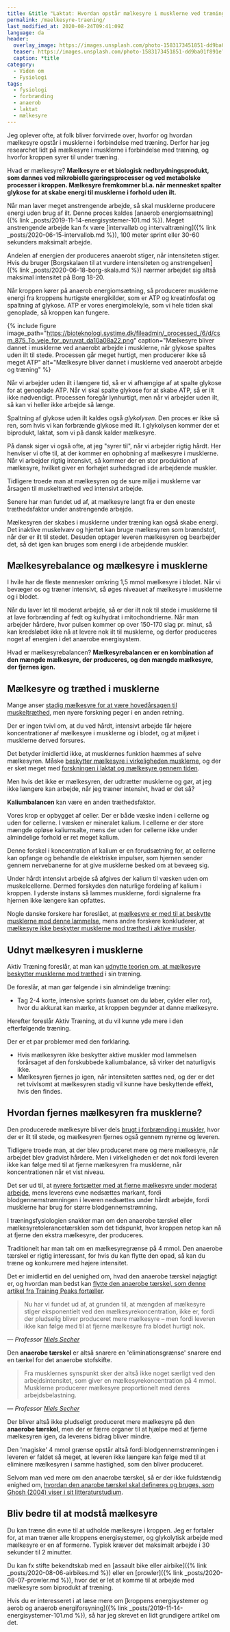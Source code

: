 ```yaml
---
title: &title "Laktat: Hvordan opstår mælkesyre i musklerne ved træning?"
permalink: /maelkesyre-traening/
last_modified_at: 2020-08-24T09:41:09Z
language: da
header:
  overlay_image: https://images.unsplash.com/photo-1583173451851-dd9ba01f891e?ixlib=rb-1.2.1&ixid=eyJhcHBfaWQiOjEyMDd9&auto=format&fit=crop&w=1950&q=80
  teaser: https://images.unsplash.com/photo-1583173451851-dd9ba01f891e?ixlib=rb-1.2.1&ixid=eyJhcHBfaWQiOjEyMDd9&auto=format&fit=crop&w=400&q=80
  caption: *title
category:
  - Viden om
  - Fysiologi
tags:
  - fysiologi
  - forbrænding
  - anaerob
  - laktat
  - mælkesyre
---
```


Jeg oplever ofte, at folk bliver forvirrede over, hvorfor og hvordan mælkesyre opstår i musklerne i forbindelse med træning. Derfor har jeg researchet lidt på mælkesyre i musklerne i forbindelse med træning, og hvorfor kroppen syrer til under træning.

Hvad er mælkesyre? **Mælkesyre er et biologisk nedbrydningsprodukt, som dannes ved mikrobielle gæringsprocesser og ved metabolske processer i kroppen. Mælkesyre fremkommer bl.a. når mennesket spalter glykose for at skabe energi til musklerne i forhold uden ilt.**

Når man laver meget anstrengende arbejde, så skal musklerne producere energi uden brug af ilt. Denne proces kaldes [anaerob energiomsætning]({% link _posts/2019-11-14-energisystemer-101.md %}). Meget anstrengende arbejde kan fx være [intervalløb og intervaltræning]({% link _posts/2020-06-15-intervallob.md %}), 100 meter sprint eller 30-60 sekunders maksimalt arbejde.

Andelen af energien der produceres anaerobt stiger, når intensiteten stiger. Hvis du bruger [Borgskalaen til at vurdere intensiteten og anstrengelsen]({% link _posts/2020-06-18-borg-skala.md %}) nærmer arbejdet sig altså maksimal intensitet på Borg 18-20.

Når kroppen kører på anaerob energiomsætning, så producerer musklerne energi fra kroppens hurtigste energikilder, som er ATP og kreatinfosfat og spaltning af glykose. ATP er vores energimolekyle, som vi hele tiden skal genoplade, så kroppen kan fungere. 

{% include figure image_path="https://bioteknologi.systime.dk/fileadmin/_processed_/6/d/csm_875_To_veje_for_pyruvat_da10a08a22.png" caption="Mælkesyre bliver dannet i musklerne ved anaerobt arbejde i musklerne, når glykose spaltes uden ilt til stede. Processen går meget hurtigt, men producerer ikke så meget ATP" alt="Mælkesyre bliver dannet i musklerne ved anaerobt arbejde og træning" %}

Når vi arbejder uden ilt i længere tid, så er vi afhængige af at spalte glykose for at genoplade ATP. Når vi skal spalte glykose for at skabe ATP, så er ilt ikke nødvendigt. Processen foregår lynhurtigt, men når vi arbejder uden ilt, så kan vi heller ikke arbejde så længe.

Spaltning af glykose uden ilt kaldes også _glykolysen_. Den proces er ikke så ren, som hvis vi kan forbrænde glykose med ilt. I glykolysen kommer der et biprodukt, laktat, som vi på dansk kalder mælkesyre.

På dansk siger vi også ofte, at jeg "syrer til", når vi arbejder rigtig hårdt. Her henviser vi ofte til, at der kommer en ophobning af mælkesyre i musklerne. Når vi arbejder rigtig intensivt, så kommer der en stor produktion af mælkesyre, hvilket giver en forhøjet surhedsgrad i de arbejdende muskler. 

Tidligere troede man at mælkesyren og de sure miljø i musklerne var årsagen til muskeltræthed ved intensivt arbejde.

Senere har man fundet ud af, at mælkesyre langt fra er den eneste træthedsfaktor under anstrengende arbejde. 

Mælkesyren der skabes i musklerne under træning kan også skabe energi. Det inaktive muskelvæv og hjertet kan bruge mælkesyren som brændstof, når der er ilt til stedet. Desuden optager leveren mælkesyren og bearbejder det, så det igen kan bruges som energi i de arbejdende muskler.

## Mælkesyrebalance og mælkesyre i musklerne

I hvile har de fleste mennesker omkring 1,5 mmol mælkesyre i blodet. Når vi bevæger os og træner intensivt, så øges niveauet af mælkesyre i musklerne og i blodet.

Når du laver let til moderat arbejde, så er der ilt nok til stede i musklerne til at lave forbrænding af fedt og kulhydrat i mitochondrierne. Når man arbejder hårdere, hvor pulsen kommer op over 150-170 slag pr. minut, så kan kredsløbet ikke nå at levere nok ilt til musklerne, og derfor produceres noget af energien i det anaerobe energisystem.

Hvad er mælkesyrebalancen? **Mælkesyrebalancen er en kombination af den mængde mælkesyre, der produceres, og den mængde mælkesyre, der fjernes igen.**

## Mælkesyre og træthed i musklerne

Mange anser [stadig mælkesyre for at være hovedårsagen til muskeltræthed](https://aktivtraening.dk/traening/maelkesyre-derfor-syrer-dine-muskler-til), men nyere forskning peger i en anden retning.

Der er ingen tvivl om, at du ved hårdt, intensivt arbejde får højere koncentrationer af mælkesyre i musklerne og i blodet, og at miljøet i musklerne derved forsures.

Det betyder imidlertid ikke, at musklernes funktion hæmmes af selve mælkesyren. Måske [beskytter mælkesyre i virkeligheden musklerne](https://www.ncbi.nlm.nih.gov/pmc/articles/PMC2278832/), og der er sket meget med [forskningen i laktat og mælkesyre gennem tiden](https://www.ncbi.nlm.nih.gov/pmc/articles/PMC5192418/). 

Men hvis det ikke er mælkesyren, der udtrætter musklerne og gør, at jeg ikke længere kan arbejde, når jeg træner intensivt, hvad er det så?

**Kaliumbalancen** kan være en anden træthedsfaktor. 

Vores krop er opbygget af celler. Der er både væske inden i cellerne og uden for cellerne. I væsken er mineralet kalium. I cellerne er der store mængde opløse kaliumsalte, mens der uden for cellerne ikke under almindelige forhold er ret meget kalium.

Denne forskel i koncentration af kalium er en forudsætning for, at cellerne kan opfange og behandle de elektriske impulser, som hjernen sender gennem nervebanerne for at give musklerne besked om at bevæeg sig.

Under hårdt intensivt arbejde så afgives der kalium til væsken uden om muskelcellerne. Dermed forskydes den naturlige fordeling af kalium i kroppen. I yderste instans så lammes musklerne, fordi signalerne fra hjernen ikke længere kan opfattes.

Nogle danske forskere har foreslået, at [mælkesyre er med til at beskytte musklerne mod denne lammelse](https://www.ncbi.nlm.nih.gov/pmc/articles/PMC2278832/), mens andre forskere konkluderer, at [mælkesyre ikke beskytter musklerne mod træthed i aktive muskler](https://www.ncbi.nlm.nih.gov/pmc/articles/PMC1665519/).

## Udnyt mælkesyren i musklerne

Aktiv Træning foreslår, at man kan [udnytte teorien om, at mælkesyre beskytter musklerne mod træthed](https://aktivtraening.dk/traening/maelkesyre-derfor-syrer-dine-muskler-til) i sin træning.

De foreslår, at man gør følgende i sin almindelige træning:

- Tag 2-4 korte, intensive sprints (uanset om du løber, cykler eller ror), hvor du akkurat kan mærke, at kroppen begynder at danne mælkesyre.

Herefter foreslår Aktiv Træning, at du vil kunne yde mere i den efterfølgende træning. 

Der er et par problemer med den forklaring.

- Hvis mælkesyren ikke beskytter aktive muskler mod lammelsen forårsaget af den forskubbede kaliumbalance, så virker det naturligvis ikke. 
- Mælkesyren fjernes jo igen, når intensiteten sættes ned, og der er det ret tvivlsomt at mælkesyren stadig vil kunne have beskyttende effekt, hvis den findes.

## Hvordan fjernes mælkesyren fra musklerne?

Den producerede mælkesyre bliver dels [brugt i forbrænding i muskler](https://www.trainingpeaks.com/blog/what-is-lactate-and-lactate-threshold/), hvor der er ilt til stede, og mælkesyren fjernes også gennem nyrerne og leveren.

Tidligere troede man, at der blev produceret mere og mere mælkesyre, når arbejdet blev gradvist hårdere. Men i virkeligheden er det nok fordi leveren ikke kan følge med til at fjerne mælkesyren fra musklerne, når koncentrationen når et vist niveau.

Det ser ud til, at [nyrere fortsætter med at fjerne mælkesyre under moderat arbejde](http://www.tandfonline.com/doi/abs/10.1080/02640414.2011.614271), mens leverens evne nedsættes markant, fordi blodgennemstrømningen i leveren nedsættes under hårdt arbejde, fordi musklerne har brug for større blodgennemstrømning.

I træningsfysiologien snakker man om den anaerobe tærskel eller mælkesyretolerancetærsklen som det tidspunkt, hvor kroppen netop kan nå at fjerne den ekstra mælkesyre, der produceres.

Traditionelt har man talt om en mælkesyregrænse på 4 mmol. Den anaerobe tærskel er rigtig interessant, for hvis du kan flytte den opad, så kan du træne og konkurrere med højere intensitet.

Det er imidlertid en del uenighed om, hvad den anaerobe tærskel nøjagtigt er, og hvordan man bedst kan [flytte den anaerobe tærskel, som denne artikel fra Training Peaks fortæller](https://www.trainingpeaks.com/blog/what-is-lactate-and-lactate-threshold/).

> Nu har vi fundet ud af, at grunden til, at mængden af mælkesyre stiger eksponentielt ved den mælkesyrekoncentration, ikke er, fordi der pludselig bliver produceret mere mælkesyre – men fordi leveren ikke kan følge med til at fjerne mælkesyre fra blodet hurtigt nok.

— <cite>Professor [Niels Secher](https://videnskab.dk/krop-sundhed/derfor-syrer-dine-ben-til)</cite>

Den **anaerobe tærskel** er altså snarere en 'eliminationsgrænse' snarere end en tærkel for det anaerobe stofskifte.

> Fra musklernes synspunkt sker der altså ikke noget særligt ved den arbejdsintensitet, som giver en mælkesyrekoncentration på 4 mmol. Musklerne producerer mælkesyre proportionelt med deres arbejdsbelastning.

— <cite>Professor [Niels Secher](https://videnskab.dk/krop-sundhed/derfor-syrer-dine-ben-til)</cite>

Der bliver altså ikke pludseligt produceret mere mælkesyre på den **anaerobe tærskel**, men der er færre organer til at hjælpe med at fjerne mælkesyren igen, da leverens bidrag bliver mindre.

Den 'magiske' 4 mmol grænse opstår altså fordi blodgennemstrømningen i leveren er faldet så meget, at leveren ikke længere kan følge med til at eliminere mælkesyren i samme hastighed, som den bliver produceret.

Selvom man ved mere om den anaerobe tærskel, så er der ikke fuldstændig enighed om, [hvordan den anarobe tærskel skal defineres og bruges, som Ghosh (2004) viser i sit litteraturstudium](https://www.ncbi.nlm.nih.gov/pmc/articles/PMC3438148/).

## Bliv bedre til at modstå mælkesyre

Du kan træne din evne til at udholde mælkesyre i kroppen. Jeg er fortaler for, at man træner alle kroppens energisystemer, og glykolytisk arbejde med mælkesyre er en af formerne. Typisk kræver det maksimalt arbejde i 30 sekunder til 2 minutter.

Du kan fx stifte bekendtskab med en [assault bike eller airbike]({% link _posts/2020-08-06-airbikes.md %}) eller en [prowler]({% link _posts/2020-08-07-prowler.md %}), hvor det er let at komme til at arbejde med mælkesyre som biprodukt af træning.

Hvis du er interesseret i at læse mere om [kroppens energisystemer og aerob og anaerob energiforsyning]({% link _posts/2019-11-14-energisystemer-101.md %}), så har jeg skrevet en lidt grundigere artikel om det.
